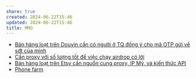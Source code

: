 ```yaml
---
share: true
created: 2024-06-22T15:46
updated: 2024-06-22T15:46
title: MMO
---
```


- [Bán hàng loạt trên Douyin cần có người ở TQ đồng ý cho mã OTP gửi về sđt của mình](./B%C3%A1n%20h%C3%A0ng%20lo%E1%BA%A1t%20tr%C3%AAn%20Douyin%20c%E1%BA%A7n%20c%C3%B3%20ng%C6%B0%E1%BB%9Di%20%E1%BB%9F%20TQ%20%C4%91%E1%BB%93ng%20%C3%BD%20cho%20m%C3%A3%20OTP%20g%E1%BB%ADi%20v%E1%BB%81%20s%C4%91t%20c%E1%BB%A7a%20m%C3%ACnh.md)
- [Cần proxy với số lượng tốt để việc chạy airdrop có lời](./C%E1%BA%A7n%20proxy%20v%E1%BB%9Bi%20s%E1%BB%91%20l%C6%B0%E1%BB%A3ng%20t%E1%BB%91t%20%C4%91%E1%BB%83%20vi%E1%BB%87c%20ch%E1%BA%A1y%20airdrop%20c%C3%B3%20l%E1%BB%9Di.md)
- [Bán hàng loạt trên Etsy cần nguồn cung proxy, IP Mỹ, và kiến thức API](./B%C3%A1n%20h%C3%A0ng%20lo%E1%BA%A1t%20tr%C3%AAn%20Etsy%20c%E1%BA%A7n%20ngu%E1%BB%93n%20cung%20proxy,%20IP%20M%E1%BB%B9,%20v%C3%A0%20ki%E1%BA%BFn%20th%E1%BB%A9c%20API.md)
- [Phone farm](./Phone%20farm.md)
